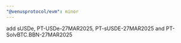 ```yaml
---
"@venusprotocol/evm": minor
---
```


add sUSDe, PT-USDe-27MAR2025, PT-sUSDE-27MAR2025 and PT-SolvBTC.BBN-27MAR2025

